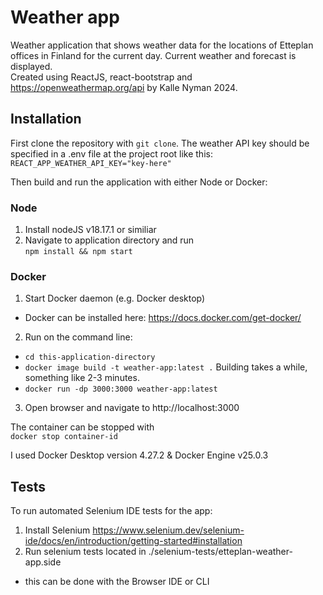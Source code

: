 # Weather app
Weather application that shows weather data for the locations of Etteplan offices in Finland for the current day. Current weather and forecast is displayed.  
Created using ReactJS, react-bootstrap and https://openweathermap.org/api by Kalle Nyman 2024.  

## Installation
First clone the repository with `git clone`. The weather API key should be specified in a .env file at the project root like this:  
`REACT_APP_WEATHER_API_KEY="key-here"`  

Then build and run the application with either Node or Docker:  

### Node
1. Install nodeJS v18.17.1 or similiar  
2. Navigate to application directory and run  
`npm install && npm start`  

### Docker

1. Start Docker daemon (e.g. Docker desktop)
- Docker can be installed here: https://docs.docker.com/get-docker/
2. Run on the command line:
- `cd this-application-directory`
- `docker image build -t weather-app:latest .`
Building takes a while, something like 2-3 minutes.  
- `docker run -dp 3000:3000 weather-app:latest`
3. Open browser and navigate to http://localhost:3000  

The container can be stopped with  
`docker stop container-id`  

I used Docker Desktop version 4.27.2 & Docker Engine v25.0.3  

## Tests

To run automated Selenium IDE tests for the app:
1. Install Selenium https://www.selenium.dev/selenium-ide/docs/en/introduction/getting-started#installation
2. Run selenium tests located in ./selenium-tests/etteplan-weather-app.side
- this can be done with the Browser IDE or CLI

